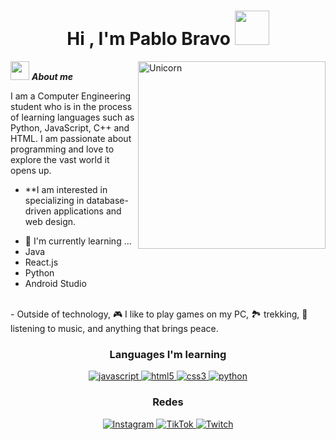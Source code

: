 <h1 align="center"><b>Hi , I'm Pablo Bravo </b><img src="https://media.tenor.com/F2HMQdkuIMYAAAAi/bibipet-bibi.gif" width="55"></h1>




<img align="right" width=300px alt="Unicorn" src="https://media1.tenor.com/m/nyfBe4ukoDgAAAAd/hellinheavns.gif" />


<img src="https://media.giphy.com/media/ObNTw8Uzwy6KQ/giphy.gif" width="30px">&nbsp;***About me***

I am a Computer Engineering student who is in the process of learning languages such as Python, JavaScript, C++ and HTML. I am passionate about programming and love to explore the vast world it opens up.

* **I am interested in specializing in database-driven applications and web design.
- 🌱 I'm currently learning ...
- Java
- React.js
- Python
- Android Studio 
<br>
- Outside of technology, 🎮 I like to play games on my PC, 🏞️ trekking, 🎵 listening to music, and anything that brings peace.









<h3 align="center">Languages I'm learning</h3>
<p align="center">
  <a href="https://developer.mozilla.org/en-US/docs/Web/JavaScript" target="_blank"> 
    <img src="https://img.shields.io/badge/Javascript-F7DF1E.svg?style=for-the-badge&logo=javascript&logoColor=black" alt="javascript"/> 
  </a>
  <a href="https://www.w3.org/html/" target="_blank"> 
    <img src="https://img.shields.io/badge/html-E34F26.svg?style=for-the-badge&logo=html5&logoColor=white" alt="html5"/> 
  </a>
  <a href="https://www.w3schools.com/css/" target="_blank">
    <img src="https://img.shields.io/badge/css-1572B6.svg?style=for-the-badge&logo=css3&logoColor=white" alt="css3"/>
  </a>
  <a href="https://www.python.org/" target="_blank">
    <img src="https://img.shields.io/badge/python-3670A0?style=for-the-badge&logo=python&logoColor=ffdd54" alt="python"/>
  </a>
</p>

<h3 align="center">Redes</h3>
<div align="center">
  <a href="https://www.instagram.com/fyllstoff/" target="_blank">
    <img src="https://img.shields.io/badge/Instagram-%23E4405F.svg?style=for-the-badge&logo=Instagram&logoColor=white" alt="Instagram"/>
  </a>
  <a href="https://www.tiktok.com/@fylls2k" target="_blank">
    <img src="https://img.shields.io/badge/<TikTok>%20-%23000000.svg?&style=for-the-badge&logo=TikTok&logoColor=white" alt="TikTok"/>
  </a>
  <a href="https://www.twitch.tv/fyllstoff" target="_blank">
    <img src="https://img.shields.io/badge/Twitch-%239146FF.svg?style=for-the-badge&logo=Twitch&logoColor=white" alt="Twitch"/>
  </a>
</div>
